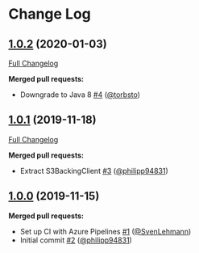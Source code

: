 # Change Log

## [1.0.2](https://github.com/bakdata/kafka-s3-backed-serde/tree/1.0.2) (2020-01-03)
[Full Changelog](https://github.com/bakdata/kafka-s3-backed-serde/compare/1.0.1...1.0.2)

**Merged pull requests:**

- Downgrade to Java 8 [\#4](https://github.com/bakdata/kafka-s3-backed-serde/pull/4) ([@torbsto](https://github.com/torbsto))

## [1.0.1](https://github.com/bakdata/kafka-s3-backed-serde/tree/1.0.1) (2019-11-18)
[Full Changelog](https://github.com/bakdata/kafka-s3-backed-serde/compare/1.0.0...1.0.1)

**Merged pull requests:**

- Extract S3BackingClient [\#3](https://github.com/bakdata/kafka-s3-backed-serde/pull/3) ([@philipp94831](https://github.com/philipp94831))

## [1.0.0](https://github.com/bakdata/kafka-s3-backed-serde/tree/1.0.0) (2019-11-15)

**Merged pull requests:**

- Set up CI with Azure Pipelines [\#1](https://github.com/bakdata/kafka-s3-backed-serde/pull/1) ([@SvenLehmann](https://github.com/SvenLehmann))
- Initial commit [\#2](https://github.com/bakdata/kafka-s3-backed-serde/pull/2) ([@philipp94831](https://github.com/philipp94831))
